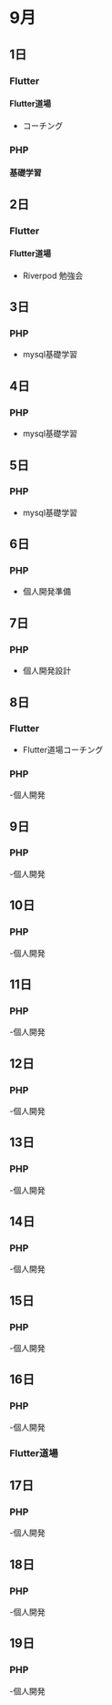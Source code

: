 # 9月

## 1日

### Flutter

#### Flutter道場
- コーチング

### PHP

#### 基礎学習

## 2日

### Flutter

#### Flutter道場
- Riverpod 勉強会

## 3日

### PHP
- mysql基礎学習

## 4日

### PHP
- mysql基礎学習

## 5日

### PHP
- mysql基礎学習

## 6日

### PHP
- 個人開発準備

## 7日

### PHP
- 個人開発設計

## 8日

### Flutter
- Flutter道場コーチング

### PHP
-個人開発

## 9日

### PHP
-個人開発

## 10日

### PHP
-個人開発

## 11日

### PHP
-個人開発

## 12日

### PHP
-個人開発

## 13日

### PHP
-個人開発

## 14日

### PHP
-個人開発

## 15日

### PHP
-個人開発

## 16日

### PHP
-個人開発

### Flutter道場

## 17日

### PHP
-個人開発

## 18日

### PHP
-個人開発

## 19日

### PHP
-個人開発